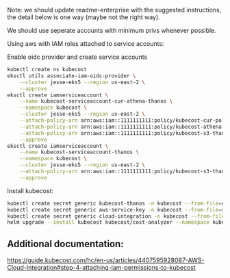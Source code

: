 Note: we should update readme-enterprise with the suggested instructions, the detail below is one way (maybe not the right way).

We should use seperate accounts with minimum privs whenever possible.


Using aws with IAM roles attached to service accounts:

Enable oidc provider and create service accounts
```sh
kubectl create ns kubecost
eksctl utils associate-iam-oidc-provider \
    --cluster jesse-eks5 --region us-east-2 \
    --approve
eksctl create iamserviceaccount \
    --name kubecost-serviceaccount-cur-athena-thanos \
    --namespace kubecost \
    --cluster jesse-eks5 --region us-east-2 \
    --attach-policy-arn arn:aws:iam::1111111111:policy/kubecost-cur-policy \
    --attach-policy-arn arn:aws:iam::1111111111:policy/kubecost-athena-policy \
    --attach-policy-arn arn:aws:iam::1111111111:policy/kubecost-s3-thanos-policy \
    --approve
eksctl create iamserviceaccount \
    --name kubecost-serviceaccount-thanos \
    --namespace kubecost \
    --cluster jesse-eks5 --region us-east-2 \
    --attach-policy-arn arn:aws:iam::1111111111:policy/kubecost-s3-thanos-policy \
    --approve
```

Install kubecost:
```sh
kubectl create secret generic kubecost-thanos -n kubecost --from-file=object-store.yaml
kubectl create secret generic aws-service-key -n kubecost --from-file=service-key.json
kubectl create secret generic cloud-integration -n kubecost --from-file=cloud-integration.json
helm upgrade --install kubecost kubecost/cost-analyzer --namespace kubecost -f https://raw.githubusercontent.com/kubecost/cost-analyzer-helm-chart/master/cost-analyzer/values-thanos.yaml -f values-amazon-primary.yaml
```

## Additional documentation:

<https://guide.kubecost.com/hc/en-us/articles/4407595928087-AWS-Cloud-Integration#step-4-attaching-iam-permissions-to-kubecost>